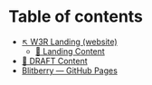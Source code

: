 # Table of contents

* [↖ W3R Landing (website)](README.md)
  * [📑 Landing Content](w3r-landing-website/landing-content.md)
* [📃 DRAFT Content](draft-content.md)
* [Blitberry — GitHub Pages](https://blitberry-x.github.io/blitberry.github.io/)
